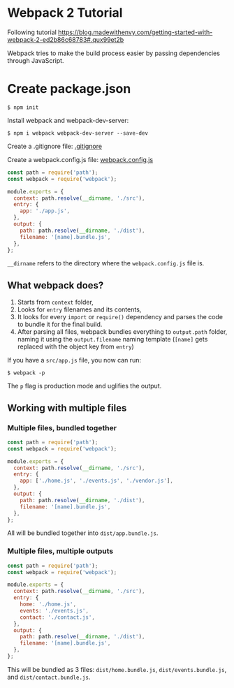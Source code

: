 # Webpack 2 Tutorial

Following tutorial https://blog.madewithenvy.com/getting-started-with-webpack-2-ed2b86c68783#.qux99et2b

Webpack tries to make the build process easier by passing dependencies through JavaScript.

# Create package.json

```
$ npm init
```

Install webpack and webpack-dev-server:

```
$ npm i webpack webpack-dev-server --save-dev
```

Create a .gitignore file:
[.gitignore](.gitignore)

Create a webpack.config.js file:
[webpack.config.js](webpack.config.js)

```javascript
const path = require('path');
const webpack = require('webpack');

module.exports = {
  context: path.resolve(__dirname, './src'),
  entry: {
    app: './app.js',
  },
  output: {
    path: path.resolve(__dirname, './dist'),
    filename: '[name].bundle.js',
  },
};
```

`__dirname` refers to the directory where the `webpack.config.js` file is.

## What webpack does?

1. Starts from `context` folder,
2. Looks for `entry` filenames and its contents,
3. It looks for every `import` or `require()` dependency and parses the code to bundle it for the final build.
4. After parsing all files, webpack bundles everything to `output.path` folder, naming it using the `output.filename` naming template (`[name]` gets replaced with the object key from `entry`)

If you have a `src/app.js` file, you now can run:

```
$ webpack -p
```

The `p` flag is production mode and uglifies the output.

## Working with multiple files

### Multiple files, bundled together

```javascript
const path = require('path');
const webpack = require('webpack');

module.exports = {
  context: path.resolve(__dirname, './src'),
  entry: {
    app: ['./home.js', './events.js', './vendor.js'],
  },
  output: {
    path: path.resolve(__dirname, './dist'),
    filename: '[name].bundle.js',
  },
};
```

All will be bundled together into `dist/app.bundle.js`.

### Multiple files, multiple outputs

```javascript
const path = require('path');
const webpack = require('webpack');

module.exports = {
  context: path.resolve(__dirname, './src'),
  entry: {
    home: './home.js',
    events: './events.js',
    contact: './contact.js',
  },
  output: {
    path: path.resolve(__dirname, './dist'),
    filename: '[name].bundle.js',
  },
};
```

This will be bundled as 3 files: `dist/home.bundle.js`, `dist/events.bundle.js`, and `dist/contact.bundle.js`.

